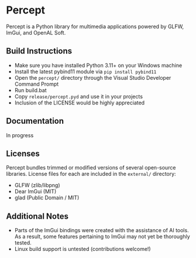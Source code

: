 # Percept
Percept is a Python library for multimedia applications powered by GLFW, ImGui, and OpenAL Soft.

## Build Instructions
- Make sure you have installed Python 3.11+ on your Windows machine
- Install the latest pybind11 module via `pip install pybind11`
- Open the `percept/` directory through the Visual Studio Developer Command Prompt
- Run build.bat
- Copy `release/percept.pyd` and use it in your projects
- Inclusion of the LICENSE would be highly appreciated

## Documentation
In progress

## Licenses
Percept bundles trimmed or modified versions of several open-source libraries. License files for each are included in the `external/` directory:

- GLFW (zlib/libpng)
- Dear ImGui (MIT)
- glad (Public Domain / MIT)

## Additional Notes
- Parts of the ImGui bindings were created with the assistance of AI tools. As a result, some features pertaining to ImGui may not yet be thoroughly tested.
- Linux build support is untested (contributions welcome!)
